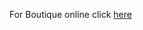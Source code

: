 
For Boutique online click [here](https://github.com/baddou-rachid/projects-web/Boutique&online/boutique&online/)
